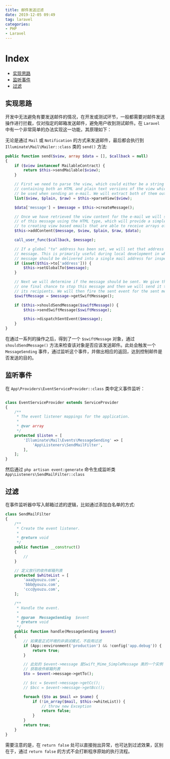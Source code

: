 ```yaml
---
title: 邮件发送过滤
date: 2019-12-05 09:49
tag: laravel
categories:
- PHP
- Laravel
---
```


# Index
 - [实现思路](#实现思路)
 - [监听事件](#监听事件)
 - [过滤](#过滤)

## 实现思路
开发中无法避免有要发送邮件的情况，在开发或测试环节，一般都需要对邮件发送操作进行拦截，仅对指定的邮箱发送邮件，避免用户收到测试邮件。在 `Laravel` 中有一个非常简单的办法实现这一功能，其原理如下：


无论是通过 `Mail` 或 `Notification` 的方式来发送邮件，最后都会执行到 `Illuminate\Mail\Mailer::class` 类的 `send()` 方法:

```php
public function send($view, array $data = [], $callback = null)
{
    if ($view instanceof MailableContract) {
        return $this->sendMailable($view);
    }

    // First we need to parse the view, which could either be a string or an array
    // containing both an HTML and plain text versions of the view which should
    // be used when sending an e-mail. We will extract both of them out here.
    list($view, $plain, $raw) = $this->parseView($view);

    $data['message'] = $message = $this->createMessage();

    // Once we have retrieved the view content for the e-mail we will set the body
    // of this message using the HTML type, which will provide a simple wrapper
    // to creating view based emails that are able to receive arrays of data.
    $this->addContent($message, $view, $plain, $raw, $data);

    call_user_func($callback, $message);

    // If a global "to" address has been set, we will set that address on the mail
    // message. This is primarily useful during local development in which each
    // message should be delivered into a single mail address for inspection.
    if (isset($this->to['address'])) {
        $this->setGlobalTo($message);
    }

    // Next we will determine if the message should be sent. We give the developer
    // one final chance to stop this message and then we will send it to all of
    // its recipients. We will then fire the sent event for the sent message.
    $swiftMessage = $message->getSwiftMessage();

    if ($this->shouldSendMessage($swiftMessage)) {
        $this->sendSwiftMessage($swiftMessage);

        $this->dispatchSentEvent($message);
    }
}
```

在通过一系列的操作之后，得到了一个 `$swiftMessage` 对象，通过 `shouldSendMessage()` 方法来检查该对象是否应该发送邮件。此处会触发一个 `MessageSending` 事件，通过监听这个事件，并做出相应的返回，达到控制邮件是否发送的目的。

## 监听事件

在 `App\Providers\EventServiceProvider::class` 类中定义事件监听：

```php

class EventServiceProvider extends ServiceProvider
{
    /**
     * The event listener mappings for the application.
     *
     * @var array
     */
    protected $listen = [
        'Illuminate\Mail\Events\MessageSending' => [
            'App\Listeners\SendMailFilter',
        ],
    ];
}
```

然后通过 `php artisan event:generate` 命令生成监听类 `App\Listeners\SendMailFilter::class`

## 过滤
在事件监听器中写入邮箱过滤的逻辑，比如通过添加白名单的方式:

```php
class SendMailFilter
{
    /**
     * Create the event listener.
     *
     * @return void
     */
    public function __construct()
    {
        //
    }

    // 定义放行的收件邮箱列表
    protected $whiteList = [
        'aaa@youzu.com',
        'bbb@youzu.com',
        'ccc@youzu.com',
    ];

    /**
     * Handle the event.
     *
     * @param  MessageSending  $event
     * @return void
     */
    public function handle(MessageSending $event)
    {
        // 如果是正式环境的非调试模式，不启用过滤
        if (App::environment('production') && !config('app.debug')) {
            return true;
        }

        // 此处的 $event->message 是Swift_Mime_SimpleMessage 类的一个实例
        // 获取收件邮箱列表
        $to = $event->message->getTo();

        // $cc = $event->message->getCc();
        // $bcc = $event->message->getBcc();

        foreach ($to as $mail => $name) {
            if (!in_array($mail, $this->whiteList)) {
                // throw new Exception
                return false;
            }
        }
        return true;
    }
}
```

需要注意的是，在 `return false` 处可以直接抛出异常，也可达到过滤效果，区别在于，通过 `return false` 的方式不会打断程序原始的执行流程。